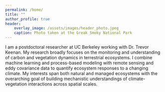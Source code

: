 ```yaml
---
permalink: /home/
title: ""
author_profile: true
header:
    overlay_image: /assets/images/header_photo.jpeg
    caption: Photo taken at the Greak Smoky National Park
---
```


I am a postdoctoral researcher at UC Berkeley working with Dr. Trevor Keenan. My research broadly focuses on the monitoring and understanding of carbon and vegetation dynamics in terrestrial ecosystems. I combine machine learning and process-based modeling with remote sensing and eddy covariance data to quantify ecosystem responses to a changing climate. My interests span both natural and managed ecosystems with the overarching goal of building mechanistic understandings of climate-vegetation interactions across spatial scales.
